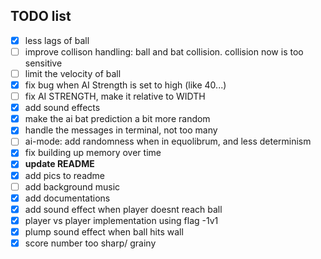 ## TODO list

 - [x] less lags of ball
 - [ ] improve collison handling: ball and bat collision. collision now is too sensitive
 - [ ] limit the velocity of ball
 - [x] fix bug when AI Strength is set to high (like 40...)
 - [ ] fix AI STRENGTH, make it relative to WIDTH
 - [x] add sound effects
 - [x] make the ai bat prediction a bit more random
 - [x] handle the messages in terminal, not too many
 - [ ] ai-mode: add randomness when in equolibrum, and less determinism
 - [x] fix building up memory over time
 - [x] **update README**
 - [x] add pics to readme
 - [ ] add background music
 - [x] add documentations
 - [x] add sound effect when player doesnt reach ball
 - [x] player vs player implementation using flag -1v1
 - [x] plump sound effect when ball hits wall
 - [x] score number too sharp/ grainy
